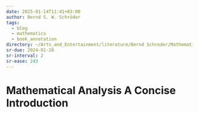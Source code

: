 ```yaml
---
date: 2025-01-14T11:41+03:00
author: Bernd S. W. Schröder
tags:
  - blog
  - mathematics
  - book_annotation
directory: ~/Arts_and_Entertainment/literature/Bernd Schroder/Mathematical Analysis A Concise Introduction (2379)/
sr-due: 2024-01-28
sr-interval: 2
sr-ease: 243
---
```


# Mathematical Analysis A Concise Introduction

